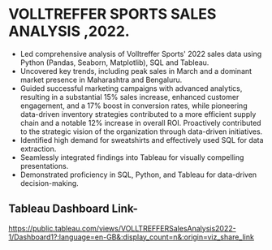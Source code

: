 # VOLLTREFFER SPORTS SALES ANALYSIS ,2022.
- 	Led comprehensive analysis of Volltreffer Sports' 2022 sales data using Python (Pandas, Seaborn, Matplotlib), SQL and Tableau.
-	Uncovered key trends, including peak sales in March and a dominant market presence in Maharashtra and Bengaluru.
-	Guided successful marketing campaigns with advanced analytics, resulting in a substantial 15% sales increase, enhanced customer engagement, and a 17% boost in conversion rates, while pioneering data-driven inventory strategies contributed to a more efficient supply chain and a notable 12% increase in overall ROI. Proactively contributed to the strategic vision of the organization through data-driven initiatives.
-	Identified high demand for sweatshirts and effectively used SQL for data extraction.
-	Seamlessly integrated findings into Tableau for visually compelling presentations.
-	Demonstrated proficiency in SQL, Python, and Tableau for data-driven decision-making.

## Tableau Dashboard Link- 
https://public.tableau.com/views/VOLLTREFFERSalesAnalysis2022-1/Dashboard1?:language=en-GB&:display_count=n&:origin=viz_share_link
